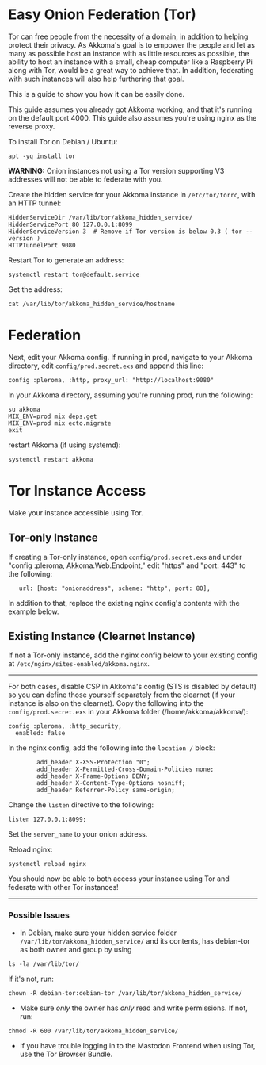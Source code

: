 # Easy Onion Federation (Tor)
Tor can free people from the necessity of a domain, in addition to helping protect their privacy. As Akkoma's goal is to empower the people and let as many as possible host an instance with as little resources as possible, the ability to host an instance with a small, cheap computer like a Raspberry Pi along with Tor, would be a great way to achieve that.
In addition, federating with such instances will also help furthering that goal.

This is a guide to show you how it can be easily done.

This guide assumes you already got Akkoma working, and that it's running on the default port 4000.
This guide also assumes you're using nginx as the reverse proxy.

To install Tor on Debian / Ubuntu:
```
apt -yq install tor
```

**WARNING:** Onion instances not using a Tor version supporting V3 addresses will not be able to federate with you. 

Create the hidden service for your Akkoma instance in `/etc/tor/torrc`, with an HTTP tunnel:
```
HiddenServiceDir /var/lib/tor/akkoma_hidden_service/
HiddenServicePort 80 127.0.0.1:8099
HiddenServiceVersion 3  # Remove if Tor version is below 0.3 ( tor --version )
HTTPTunnelPort 9080
```
Restart Tor to generate an address:
```
systemctl restart tor@default.service
```
Get the address:
```
cat /var/lib/tor/akkoma_hidden_service/hostname
```

# Federation

Next, edit your Akkoma config.
If running in prod, navigate to your Akkoma directory, edit `config/prod.secret.exs`
and append this line:
```
config :pleroma, :http, proxy_url: "http://localhost:9080"
```
In your Akkoma directory, assuming you're running prod,
run the following:
```
su akkoma
MIX_ENV=prod mix deps.get
MIX_ENV=prod mix ecto.migrate
exit
```
restart Akkoma (if using systemd):
```
systemctl restart akkoma
```

# Tor Instance Access

Make your instance accessible using Tor.

## Tor-only Instance
If creating a Tor-only instance, open `config/prod.secret.exs` and under "config :pleroma, Akkoma.Web.Endpoint," edit "https" and "port: 443" to the following:
```
   url: [host: "onionaddress", scheme: "http", port: 80],
```
In addition to that, replace the existing nginx config's contents with the example below.

## Existing Instance (Clearnet Instance)
If not a Tor-only instance,
add the nginx config below to your existing config at `/etc/nginx/sites-enabled/akkoma.nginx`.

---
For both cases, disable CSP in Akkoma's config (STS is disabled by default) so you can define those yourself separately from the clearnet (if your instance is also on the clearnet).
Copy the following into the `config/prod.secret.exs` in your Akkoma folder (/home/akkoma/akkoma/):
```
config :pleroma, :http_security,
  enabled: false
```

In the nginx config, add the following into the `location /` block:
```nginx
        add_header X-XSS-Protection "0";
        add_header X-Permitted-Cross-Domain-Policies none;
        add_header X-Frame-Options DENY;
        add_header X-Content-Type-Options nosniff;
        add_header Referrer-Policy same-origin;
```

Change the `listen` directive to the following:
```nginx
listen 127.0.0.1:8099;
```

Set the `server_name` to your onion address.

Reload nginx:
```
systemctl reload nginx
```

You should now be able to both access your instance using Tor and federate with other Tor instances!

---

### Possible Issues

* In Debian, make sure your hidden service folder `/var/lib/tor/akkoma_hidden_service/` and its contents, has debian-tor as both owner and group by using
```
ls -la /var/lib/tor/
```
If it's not, run:
```
chown -R debian-tor:debian-tor /var/lib/tor/akkoma_hidden_service/
```
* Make sure *only* the owner has *only* read and write permissions.
If not, run:
```
chmod -R 600 /var/lib/tor/akkoma_hidden_service/
```
* If you have trouble logging in to the Mastodon Frontend when using Tor, use the Tor Browser Bundle.
